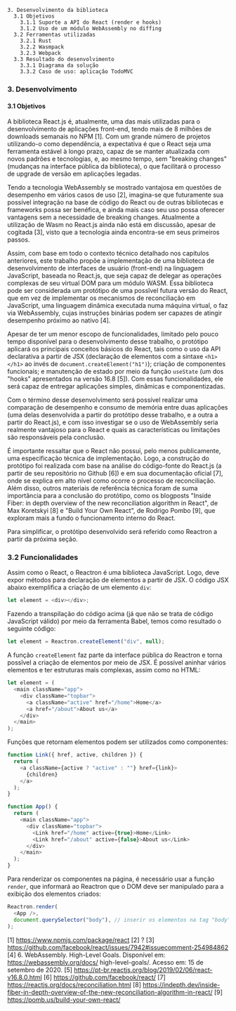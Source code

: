 ```
3. Desenvolvimento da biblioteca
  3.1 Objetivos
    3.1.1 Suporte a API do React (render e hooks)
    3.1.2 Uso de um módulo WebAssembly no diffing
  3.2 Ferramentas utilizadas
    3.2.1 Rust
    3.2.2 Wasmpack
    3.2.3 Webpack
  3.3 Resultado do desenvolvimento
    3.3.1 Diagrama da solução
    3.3.2 Caso de uso: aplicação TodoMVC

```

### 3. Desenvolvimento

#### 3.1 Objetivos
A biblioteca React.js é, atualmente, uma das mais utilizadas para o desenvolvimento de aplicações front-end, tendo mais de 8 milhões de downloads semanais no NPM [1]. Com um grande número de projetos utilizando-o como dependência, a expectativa é que o React seja uma ferramenta estável à longo prazo, capaz de se manter atualizada com novos padrões e tecnologias, e, ao mesmo tempo, sem "breaking changes" (mudanças na interface pública da biblioteca), o que facilitará o processo de upgrade de versão em aplicações legadas.

Tendo a tecnologia WebAssembly se mostrado vantajosa em questões de desempenho em vários casos de uso [2], imagina-se que futuramente sua possível integração na base de código do React ou de outras bibliotecas e frameworks possa ser benéfica, e ainda mais caso seu uso possa oferecer vantagens sem a necessidade de breaking changes. Atualmente a utilização de Wasm no React.js ainda não está em discussão, apesar de cogitada [3], visto que a tecnologia ainda encontra-se em seus primeiros passos.

Assim, com base em todo o contexto técnico detalhado nos capítulos anteriores, este trabalho propõe a implementação de uma biblioteca de desenvolvimento de interfaces de usuário (front-end) na linguagem JavaScript, baseada no React.js, que seja capaz de delegar as operações complexas de seu virtual DOM para um módulo WASM. Essa biblioteca pode ser considerada um protótipo de uma possĩvel futura versão do React, que em vez de implementar os mecanismos de reconciliação em JavaScript, uma linguagem dinâmica executada numa máquina virtual, o faz via WebAssembly, cujas instruções binárias podem ser capazes de atingir desempenho próximo ao nativo [4].

Apesar de ter um menor escopo de funcionalidades, limitado pelo pouco tempo disponível para o desenvolvimento desse trabalho, o protótipo aplicará os principais conceitos básicos do React, tais como o uso da API declarativa a partir de JSX (declaração de elementos com a sintaxe `<h1></h1>` ao invés de `document.createElement("h1")`); criação de componentes funcionais; e manutenção de estado por meio da função `useState` (um dos "hooks" apresentados na versão 16.8 [5]). Com essas funcionalidades, ele será capaz de entregar aplicações simples, dinâmicas e componentizadas. 

Com o término desse desenvolvimento será possível realizar uma comparação de desempenho e consumo de memória entre duas aplicações (uma delas desenvolvida a partir do protótipo desse trabalho, e a outra a partir do React.js), e com isso investigar se o uso de WebAssembly seria realmente vantajoso para o React e quais as características ou limitações são responsáveis pela conclusão.

É importante ressaltar que o React não possui, pelo menos publicamente, uma especificação técnica de implementação. Logo, a construção do protótipo foi realizada com base na análise do código-fonte do React.js (a partir de seu repositório no Github [6]) e em sua documentação oficial [7], onde se explica em alto nível como ocorre o processo de reconciliação. Além disso, outros materiais de referência técnica foram de suma importância para a conclusão do protótipo, como os blogposts "Inside Fiber: in depth overview of the new reconciliation algorithm in React", de Max Koretskyi [8] e "Build Your Own React", de Rodrigo Pombo [9], que exploram mais a fundo o funcionamento interno do React.

Para simplificar, o protótipo desenvolvido será referido como Reactron a partir da próxima seção.

### 3.2 Funcionalidades

Assim como o React, o Reactron é uma biblioteca JavaScript. Logo, deve expor métodos para declaração de elementos a partir de JSX. O código JSX abaixo exemplifica a criação de um elemento `div`:

```js
let element = <div></div>;
```

Fazendo a transpilação do código acima (já que não se trata de código JavaScript válido) por meio da ferramenta Babel, temos como resultado o seguinte código:

```js
let element = Reactron.createElement("div", null);
```

A função `createElement` faz parte da interface pública do Reactron e torna possĩvel a criação de elementos por meio de JSX. É possível aninhar vários elementos e ter estruturas mais complexas, assim como no HTML:

```js
let element = (
  <main className="app">
    <div className="topbar">
      <a className="active" href="/home">Home</a>
      <a href="/about">About us</a>
    </div>
  </main>
);
```

Funções que retornam elementos podem ser utilizados como componentes:

```js
function Link({ href, active, children }) {
  return (
    <a className={active ? "active" : ""} href={link}>
      {children}
    </a>
  );
}

function App() {
  return (
    <main className="app">
      <div className="topbar">
        <Link href="/home" active={true}>Home</Link>
        <Link href="/about" active={false}>About us</Link>
      </div>
    </main>
  );
}
```

Para renderizar os componentes na página, é necessário usar a função `render`, que informará ao Reactron que o DOM deve ser manipulado para a exibição dos elementos criados:

```js
Reactron.render(
  <App />,
  document.querySelector("body"), // inserir os elementos na tag "body"
);
```









[1] https://www.npmjs.com/package/react
[2] ?
[3] https://github.com/facebook/react/issues/7942#issuecomment-254984862
[4] 6. WebAssembly. High-Level Goals. Disponível em: https://webassembly.org/docs/
high-level-goals/. Acesso em: 15 de setembro de 2020.
[5] https://pt-br.reactjs.org/blog/2019/02/06/react-v16.8.0.html
[6] https://github.com/facebook/react/
[7] https://reactjs.org/docs/reconciliation.html
[8] https://indepth.dev/inside-fiber-in-depth-overview-of-the-new-reconciliation-algorithm-in-react/
[9] https://pomb.us/build-your-own-react/
